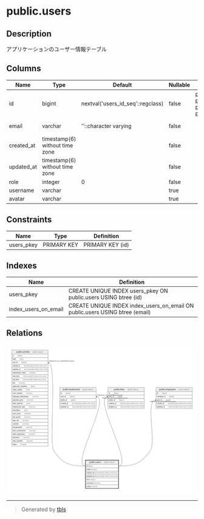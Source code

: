 # public.users

## Description

アプリケーションのユーザー情報テーブル

## Columns

| Name | Type | Default | Nullable | Children | Parents | Comment |
| ---- | ---- | ------- | -------- | -------- | ------- | ------- |
| id | bigint | nextval('users_id_seq'::regclass) | false | [public.articles](public.articles.md) [public.bookmarks](public.bookmarks.md) [public.likes](public.likes.md) [public.employees](public.employees.md) |  |  |
| email | varchar | ''::character varying | false |  |  | メールアドレス |
| created_at | timestamp(6) without time zone |  | false |  |  | 作成日時 |
| updated_at | timestamp(6) without time zone |  | false |  |  | 更新日時 |
| role | integer | 0 | false |  |  |  |
| username | varchar |  | true |  |  |  |
| avatar | varchar |  | true |  |  |  |

## Constraints

| Name | Type | Definition |
| ---- | ---- | ---------- |
| users_pkey | PRIMARY KEY | PRIMARY KEY (id) |

## Indexes

| Name | Definition |
| ---- | ---------- |
| users_pkey | CREATE UNIQUE INDEX users_pkey ON public.users USING btree (id) |
| index_users_on_email | CREATE UNIQUE INDEX index_users_on_email ON public.users USING btree (email) |

## Relations

![er](public.users.svg)

---

> Generated by [tbls](https://github.com/k1LoW/tbls)
